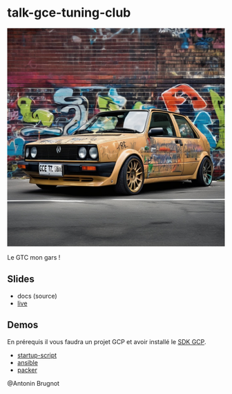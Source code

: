# talk-gce-tuning-club

![logo](./docs/img/gce.jpg)

Le GTC mon gars !

## Slides

* docs (source)
* [live](https://antoninbr.github.io/talk-gce-tuning-club/)

## Demos

En prérequis il vous faudra un projet GCP et avoir installé le [SDK GCP](https://cloud.google.com/sdk/docs/install?hl=fr).

* [startup-script](demo/startup-script/README.md)
* [ansible](demo/ansible/README.md)
* [packer](demo/packer/README.md)

@Antonin Brugnot

